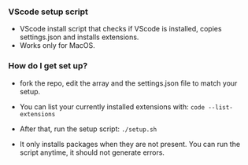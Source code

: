 ### VScode setup script ###

* VScode install script that checks if VScode is installed, copies settings.json and installs extensions.
* Works only for MacOS.

### How do I get set up? ###

* fork the repo, edit the array and the settings.json file to match your setup.
* You can list your currently installed extensions with:
```code --list-extensions```

* After that, run the setup script:
```./setup.sh```
* It only installs packages when they are not present. You can run the script anytime, it should not generate errors. 
